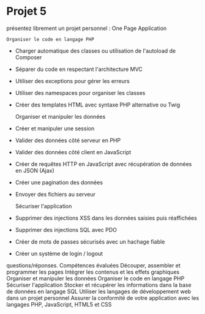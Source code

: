 # Projet 5

présentez librement un projet personnel : One Page Application 



    Organiser le code en langage PHP

- Charger automatique des classes ou utilisation de l'autoload de Composer
- Séparer du code en respectant l'architecture MVC
- Utiliser des exceptions pour gérer les erreurs
- Utiliser des namespaces pour organiser les classes
- Créer des templates HTML avec syntaxe PHP alternative ou Twig

    Organiser et manipuler les données

- Créer et manipuler une session
- Valider des données côté serveur en PHP
- Valider des données côté client en JavaScript
- Créer de requêtes HTTP en JavaScript avec récupération de données en JSON (Ajax)
- Créer une pagination des données
- Envoyer des fichiers au serveur

    Sécuriser l'application

- Supprimer des injections XSS dans les données saisies puis réaffichées
- Supprimer des injections SQL avec PDO
- Créer de mots de passes sécurisés avec un hachage fiable
- Créer un système de login / logout

questions/réponses.
Compétences évaluées
Découper, assembler et programmer les pages
Intégrer les contenus et les effets graphiques
Organiser et manipuler les données
Organiser le code en langage PHP
Sécuriser l'application
Stocker et récupérer les informations dans la base de données en langage SQL
Utiliser les langages de développement web dans un projet personnel
Assurer la conformité de votre application avec les langages PHP, JavaScript, HTML5 et CSS



